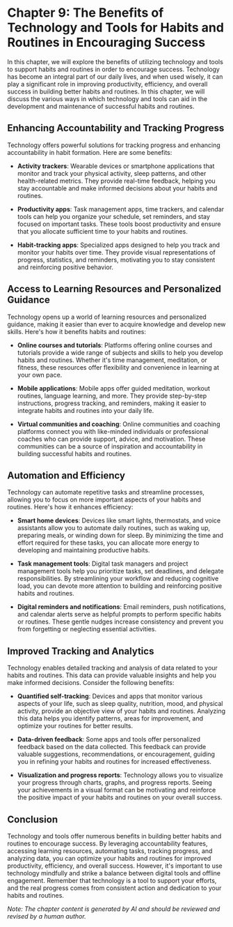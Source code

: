 Chapter 9: The Benefits of Technology and Tools for Habits and Routines in Encouraging Success
==============================================================================================

In this chapter, we will explore the benefits of utilizing technology and tools to support habits and routines in order to encourage success. Technology has become an integral part of our daily lives, and when used wisely, it can play a significant role in improving productivity, efficiency, and overall success in building better habits and routines. In this chapter, we will discuss the various ways in which technology and tools can aid in the development and maintenance of successful habits and routines.

Enhancing Accountability and Tracking Progress
----------------------------------------------

Technology offers powerful solutions for tracking progress and enhancing accountability in habit formation. Here are some benefits:

* **Activity trackers**: Wearable devices or smartphone applications that monitor and track your physical activity, sleep patterns, and other health-related metrics. They provide real-time feedback, helping you stay accountable and make informed decisions about your habits and routines.

* **Productivity apps**: Task management apps, time trackers, and calendar tools can help you organize your schedule, set reminders, and stay focused on important tasks. These tools boost productivity and ensure that you allocate sufficient time to your habits and routines.

* **Habit-tracking apps**: Specialized apps designed to help you track and monitor your habits over time. They provide visual representations of progress, statistics, and reminders, motivating you to stay consistent and reinforcing positive behavior.

Access to Learning Resources and Personalized Guidance
------------------------------------------------------

Technology opens up a world of learning resources and personalized guidance, making it easier than ever to acquire knowledge and develop new skills. Here's how it benefits habits and routines:

* **Online courses and tutorials**: Platforms offering online courses and tutorials provide a wide range of subjects and skills to help you develop habits and routines. Whether it's time management, meditation, or fitness, these resources offer flexibility and convenience in learning at your own pace.

* **Mobile applications**: Mobile apps offer guided meditation, workout routines, language learning, and more. They provide step-by-step instructions, progress tracking, and reminders, making it easier to integrate habits and routines into your daily life.

* **Virtual communities and coaching**: Online communities and coaching platforms connect you with like-minded individuals or professional coaches who can provide support, advice, and motivation. These communities can be a source of inspiration and accountability in building successful habits and routines.

Automation and Efficiency
-------------------------

Technology can automate repetitive tasks and streamline processes, allowing you to focus on more important aspects of your habits and routines. Here's how it enhances efficiency:

* **Smart home devices**: Devices like smart lights, thermostats, and voice assistants allow you to automate daily routines, such as waking up, preparing meals, or winding down for sleep. By minimizing the time and effort required for these tasks, you can allocate more energy to developing and maintaining productive habits.

* **Task management tools**: Digital task managers and project management tools help you prioritize tasks, set deadlines, and delegate responsibilities. By streamlining your workflow and reducing cognitive load, you can devote more attention to building and reinforcing positive habits and routines.

* **Digital reminders and notifications**: Email reminders, push notifications, and calendar alerts serve as helpful prompts to perform specific habits or routines. These gentle nudges increase consistency and prevent you from forgetting or neglecting essential activities.

Improved Tracking and Analytics
-------------------------------

Technology enables detailed tracking and analysis of data related to your habits and routines. This data can provide valuable insights and help you make informed decisions. Consider the following benefits:

* **Quantified self-tracking**: Devices and apps that monitor various aspects of your life, such as sleep quality, nutrition, mood, and physical activity, provide an objective view of your habits and routines. Analyzing this data helps you identify patterns, areas for improvement, and optimize your routines for better results.

* **Data-driven feedback**: Some apps and tools offer personalized feedback based on the data collected. This feedback can provide valuable suggestions, recommendations, or encouragement, guiding you in refining your habits and routines for increased effectiveness.

* **Visualization and progress reports**: Technology allows you to visualize your progress through charts, graphs, and progress reports. Seeing your achievements in a visual format can be motivating and reinforce the positive impact of your habits and routines on your overall success.

Conclusion
----------

Technology and tools offer numerous benefits in building better habits and routines to encourage success. By leveraging accountability features, accessing learning resources, automating tasks, tracking progress, and analyzing data, you can optimize your habits and routines for improved productivity, efficiency, and overall success. However, it's important to use technology mindfully and strike a balance between digital tools and offline engagement. Remember that technology is a tool to support your efforts, and the real progress comes from consistent action and dedication to your habits and routines.

*Note: The chapter content is generated by AI and should be reviewed and revised by a human author.*
